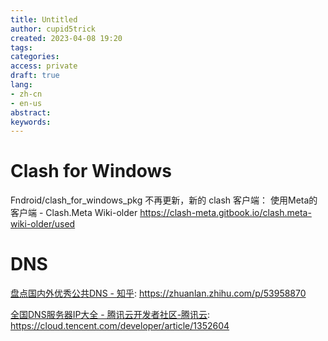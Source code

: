 ```yaml
---
title: Untitled
author: cupid5trick
created: 2023-04-08 19:20
tags: 
categories: 
access: private
draft: true
lang:
- zh-cn
- en-us
abstract:
keywords:
---
```

# Clash for Windows
Fndroid/clash_for_windows_pkg 不再更新，新的 clash 客户端：
使用Meta的客户端 - Clash.Meta Wiki-older
https://clash-meta.gitbook.io/clash.meta-wiki-older/used
# DNS

[盘点国内外优秀公共DNS - 知乎](https://zhuanlan.zhihu.com/p/53958870): <https://zhuanlan.zhihu.com/p/53958870>

[全国DNS服务器IP大全 - 腾讯云开发者社区-腾讯云](https://cloud.tencent.com/developer/article/1352604): <https://cloud.tencent.com/developer/article/1352604>
